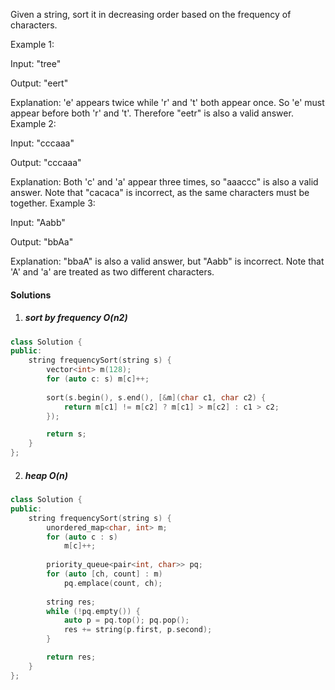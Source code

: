 Given a string, sort it in decreasing order based on the frequency of characters.

Example 1:

Input:
"tree"

Output:
"eert"

Explanation:
'e' appears twice while 'r' and 't' both appear once.
So 'e' must appear before both 'r' and 't'. Therefore "eetr" is also a valid answer.
Example 2:

Input:
"cccaaa"

Output:
"cccaaa"

Explanation:
Both 'c' and 'a' appear three times, so "aaaccc" is also a valid answer.
Note that "cacaca" is incorrect, as the same characters must be together.
Example 3:

Input:
"Aabb"

Output:
"bbAa"

Explanation:
"bbaA" is also a valid answer, but "Aabb" is incorrect.
Note that 'A' and 'a' are treated as two different characters.


#### Solutions

1. ##### sort by frequency O(n2)

```cpp
class Solution {
public:
    string frequencySort(string s) {
        vector<int> m(128);
        for (auto c: s) m[c]++;
        
        sort(s.begin(), s.end(), [&m](char c1, char c2) {
            return m[c1] != m[c2] ? m[c1] > m[c2] : c1 > c2;
        });

        return s;
    }
};
```


2. ##### heap O(n)

```cpp
class Solution {
public:
    string frequencySort(string s) {
        unordered_map<char, int> m;
        for (auto c : s)
            m[c]++;
        
        priority_queue<pair<int, char>> pq;
        for (auto [ch, count] : m)
            pq.emplace(count, ch);
        
        string res;
        while (!pq.empty()) {
            auto p = pq.top(); pq.pop();
            res += string(p.first, p.second);
        }

        return res;
    }
};
```